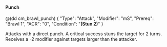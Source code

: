 #### Punch

@(dd cm_brawl_punch)
{ "Type": "Attack",
	"Modifier": "mS",
	"Prereq": "Brawl 1",
	"ACR": "0",
	"Condition": "__(Stun 2)__"
}

Attacks with a direct punch. A critical success stuns the target for 2 turns.
Receives a -2 modifier against targets larger than the attacker.
